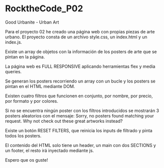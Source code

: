 # RocktheCode_P02
Good Urbanite - Urban Art

Para el proyecto 02 he creado una página web con propias piezas de arte urbano.
El proyecto consta de un archivo style.css, un index.html y un index.js.

Existe un array de objetos con la información de los posters de arte que se pintan en la página.

La página web es FULL RESPONSIVE aplicando herramientas flex y media queries.

Se generan los posters recorriendo un array con un bucle y los posters se pintan en el HTML mediante DOM.

Existen cuatro filtros que funcionen en conjunto, por nombre, por precio, por formato y por colores.

Si no se encuentra ningún poster con los filtros introducidos se mostrarán 3 posters aleatorios con el mensaje:
Sorry, no posters found matching your request. Why not check out these great artworks instead?

Existe un botón RESET FILTERS, que reinicia los inputs de filtrado y pinta todos los posters.

El contenido del HTML solo tiene un header, un main con dos SECTIONS y un footer, el resto irá inyectado mediante js.

Espero que os guste!
